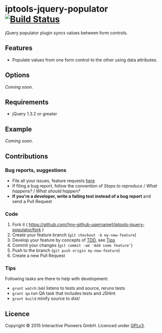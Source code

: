 # iptools-jquery-populator [![Build Status](http://img.shields.io/travis/interactive-pioneers/iptools-jquery-populator.svg)](https://travis-ci.org/interactive-pioneers/iptools-jquery-populator)

jQuery populator plugin syncs values between form controls.

## Features

- Populate values from one form control to the other using data
  attributes.

## Options

_Coming soon_.

## Requirements

- jQuery 1.3.2 or greater

## Example

_Coming soon_.

## Contributions

### Bug reports, suggestions

- File all your issues, feature requests [here](https://github.com/interactive-pioneers/iptools-jquery-populator/issues)
- If filing a bug report, follow the convention of _Steps to reproduce_ / _What happens?_ / _What should happen?_
- __If you're a developer, write a failing test instead of a bug report__ and send a Pull Request

### Code

1. Fork it ( https://github.com/[my-github-username]/iptools-jquery-populator/fork )
2. Create your feature branch (`git checkout -b my-new-feature`)
3. Develop your feature by concepts of [TDD](http://en.wikipedia.org/wiki/Test-driven_development), see [Tips](#tips)
3. Commit your changes (`git commit -am 'Add some feature'`)
4. Push to the branch (`git push origin my-new-feature`)
5. Create a new Pull Request

### Tips

Following tasks are there to help with development:

- `grunt watch:bdd` listens to tests and source, reruns tests
- `grunt qa` run QA task that includes tests and JSHint
- `grunt build` minify source to dist/

## Licence
Copyright © 2015 Interactive Pioneers GmbH. Licenced under [GPLv3](LICENSE).
